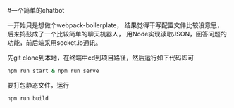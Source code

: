 #一个简单的chatbot

一开始只是想做个webpack-boilerplate，
结果觉得干写配置文件比较没意思，
后来捣鼓成了一个比较简单的聊天机器人，
用Node实现读取JSON，回答问题的功能，前后端采用socket.io通讯。

先git clone到本地，在终端中cd到项目路径，然后运行如下代码即可

~~~bash
npm run start & npm run serve
~~~

要打包静态文件，运行

~~~bash
npm run build
~~~

